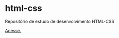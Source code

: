 # html-css
 Repositório de estudo de desenvolvimento HTML-CSS
 <p><a href="https://reuelsilva.github.io/html-css\desafios\d005.index" target="_self">Acesse.</a></p>
